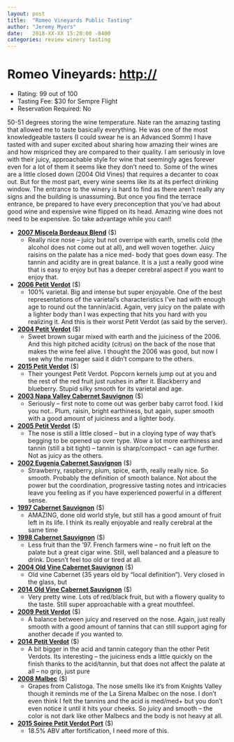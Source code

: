 ```yaml
---
layout: post
title:  "Romeo Vineyards Public Tasting"
author: "Jeremy Myers"
date:   2018-XX-XX 15:20:00 -0400
categories: review winery tasting
---
```

# **Romeo Vineyards**: <http://>
* Rating: 99 out of 100
* Tasting Fee: $30 for Sempre Flight
* Reservation Required: No

50-51 degrees storing the wine temperature.  Nate ran the amazing tasting that allowed me to taste basically everything.  He was one of the most knowledgeable tasters (I could swear he is an Advanced Somm) I have tasted with and super excited about sharing how amazing their wines are and how mispriced they are compared to their quality.  I am seriously in love with their juicy, approachable style for wine that seemingly ages forever even for a lot of them it seems like they don’t need to.  Some of the wines are a little closed down (2004 Old Vines) that requires a decanter to coax out.  But for the most part, every wine seems like its at its perfect drinking window.  The entrance to the winery is hard to find as there aren’t really any signs and the building is unassuming.  But once you find the terrace entrance, be prepared to have every preconception that you’ve had about good wine and expensive wine flipped on its head.  Amazing wine does not need to be expensive.  So take advantage while you can!!

* [**2007 Miscela Bordeaux Blend**]() ($)
  * Really nice nose – juicy but not overripe with earth, smells cold (the alcohol does not come out at all), and well woven together.  Juicy raisins on the palate has a nice med- body that goes down easy.  The tannin and acidity are in great balance.  It is a just a really good wine that is easy to enjoy but has a deeper cerebral aspect if you want to enjoy that.
* [**2006 Petit Verdot**]() ($)
  * 100% varietal.  Big and intense but super enjoyable.  One of the best representations of the varietal’s characteristics I’ve had with enough age to round out the tannin/acid.  Again, very juicy on the palate with a lighter body than I was expecting that hits you hard with you realizing it.  And this is their worst Petit Verdot (as said by the server).
* [**2004 Petit Verdot**]() ($)
  * Sweet brown sugar mixed with earth and the juiciness of the 2006.  And this high pitched acidity (citrus) on the back of the nose that makes the wine feel alive.  I thought the 2006 was good, but now I see why the manager said it didn’t compare to the others.
* [**2015 Petit Verdot**]() ($)
  * Their youngest Petit Verdot.  Popcorn kernels jump out at you and the rest of the red fruit just rushes in after it.  Blackberry and blueberry.  Stupid silky smooth for its varietal and age.
* [**2003 Napa Valley Cabernet Sauvignon**]() ($)
  * Seriously – first note to come out was gerber baby carrot food.  I kid you not..  Plum, raisin, bright earthiness, but again, super smooth with a good amount of juiciness and a lighter body.
* [**2005 Petit Verdot**]() ($)
  * The nose is still a little closed – but in a cloying type of way that’s begging to be opened up over type.  Wow a lot more earthiness and tannin (still a bit tight) – tannin is sharp/compact – can age further.  Not as juicy as the others.
* [**2002 Eugenia Cabernet Sauvignon**]() ($)
  * Strawberry, raspberry, plum, spice, earth, really really nice.  So smooth.  Probably the definition of smooth balance.  Not about the power but the coordination, progressive tasting notes and intricacies leave you feeling as if you have experienced powerful in a different sense.
* [**1997 Cabernet Sauvignon**]() ($)
  * AMAZING, done old world style, but still has a good amount of fruit left in its life.  I think its really enjoyable and really cerebral at the same time
* [**1998 Cabernet Sauvignon**]() ($)
  * Less fruit than the ’97.  French farmers wine – no fruit left on the palate but a great cigar wine.  Still, well balanced and a pleasure to drink.  Doesn’t feel too old or tired at all.
* [**2004 Old Vine Cabernet Sauvignon**]() ($)
  * Old vine Cabernet (35 years old by “local definition”).  Very closed in the glass, but
* [**2014 Old Vine Cabernet Sauvignon**]() ($)
  * Very pretty wine.  Lots of red/black fruit, but with a flowery quality to the taste.  Still super approachable with a great mouthfeel.
* [**2009 Petit Verdot**]() ($)
  * A balance between juicy and reserved on the nose.  Again, just really smooth with a good amount of tannins that can still support aging for another decade if you wanted to.
* [**2014 Petit Verdot**]() ($)
  * A bit bigger in the acid and tannin category than the other Petit Verdots.  Its interesting – the juiciness ends a little quickly on the finish thanks to the acid/tannin, but that does not affect the palate at all – no grip, just pure
* [**2008 Malbec**]() ($)
  * Grapes from Calistoga.  The nose smells like it’s from Knights Valley though it reminds me of the La Sirena Malbec on the nose.  I don’t even think I felt the tannins and the acid is med/med+ but you don’t even notice it until it hits your cheeks.  So juicy and smooth – the color is not dark like other Malbecs and the body is not heavy at all.
* [**2015 Soiree Petit Verdot Port**]() ($)
  * 18.5% ABV after fortification, I need more of this.



